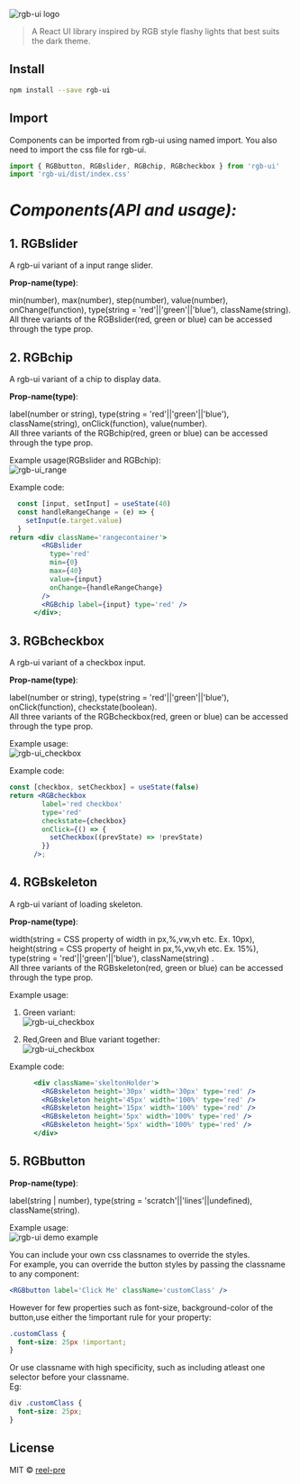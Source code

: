 ![rgb-ui logo](./images/logo.gif)

> A React UI library inspired by RGB style flashy lights that best suits the dark theme.

## Install

```bash
npm install --save rgb-ui
```

## Import
Components can be imported from rgb-ui using named import. You also need to import the css file for rgb-ui.
```jsx
import { RGBbutton, RGBslider, RGBchip, RGBcheckbox } from 'rgb-ui'
import 'rgb-ui/dist/index.css'
```

# *Components(API and usage):*

## 1. RGBslider

A rgb-ui variant of a input range slider.

<b>Prop-name(type)</b>:

min(number), max(number), step(number), value(number), onChange(function), type(string = 'red'||'green'||'blue'), className(string).  
All three variants of the RGBslider(red, green or blue) can be accessed through the type prop.

## 2. RGBchip

A rgb-ui variant of a chip to display data.

<b>Prop-name(type)</b>:

label(number or string), type(string = 'red'||'green'||'blue'), className(string), onClick(function), value(number).  
All three variants of the RGBchip(red, green or blue) can be accessed through the type prop.

Example usage(RGBslider and RGBchip):  
![rgb-ui_range](./images/range_gif_animation.gif)

Example code:

```jsx
  const [input, setInput] = useState(40)
  const handleRangeChange = (e) => {
    setInput(e.target.value)
  }
return <div className='rangecontainer'>
        <RGBslider
          type='red'
          min={0}
          max={40}
          value={input}
          onChange={handleRangeChange}
        />
        <RGBchip label={input} type='red' />
      </div>;
```
## 3. RGBcheckbox
A rgb-ui variant of a checkbox input.


<b>Prop-name(type)</b>:

label(number or string), type(string = 'red'||'green'||'blue'), onClick(function), checkstate(boolean).  
All three variants of the RGBcheckbox(red, green or blue) can be accessed through the type prop.   


Example usage:  
![rgb-ui_checkbox](./images/check_gif_animation.gif)


Example code:
```jsx
const [checkbox, setCheckbox] = useState(false)
return <RGBcheckbox
        label='red checkbox'
        type='red'
        checkstate={checkbox}
        onClick={() => {
          setCheckbox((prevState) => !prevState)
        }}
      />;
```

## 4. RGBskeleton
A rgb-ui variant of loading skeleton.


<b>Prop-name(type)</b>:

width(string = CSS property of width in px,%,vw,vh  etc. Ex. 10px), height(string = CSS property of height in px,%,vw,vh  etc. Ex. 15%), type(string = 'red'||'green'||'blue'),
className(string) .  
All three variants of the RGBskeleton(red, green or blue) can be accessed through the type prop.   

Example usage:  
1. Green variant:  
![rgb-ui_checkbox](./images/skeleton_gif_animation__green.gif)  


2. Red,Green and Blue variant together:  
![rgb-ui_checkbox](./images/skeleton_gif_animation.gif)  


Example code:
```jsx
      <div className='skeltonHolder'>
        <RGBskeleton height='30px' width='30px' type='red' />
        <RGBskeleton height='45px' width='100%' type='red' />
        <RGBskeleton height='15px' width='100%' type='red' />
        <RGBskeleton height='5px' width='100%' type='red' />
        <RGBskeleton height='5px' width='100%' type='red' />
      </div>
```

## 5. RGBbutton

<b>Prop-name(type)</b>:

label(string | number), type(string = 'scratch'||'lines'||undefined), className(string).

Example usage:  
![rgb-ui demo example](./images/example.gif)

You can include your own css classnames to override the styles.  
For example, you can override the button styles by passing the classname to any component:

```jsx
<RGBbutton label='Click Me' className='customClass' />
```

However for few properties such as font-size, background-color of the button,use either the !important rule for your property:

```css
.customClass {
  font-size: 25px !important;
}
```

Or use classname with high specificity, such as including atleast one selector before your classname.  
Eg:

```css
div .customClass {
  font-size: 25px;
}
```

## License

MIT © [reel-pre](https://github.com/reel-pre)
